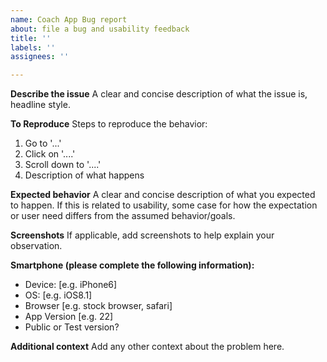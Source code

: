 ```yaml
---
name: Coach App Bug report
about: file a bug and usability feedback
title: ''
labels: ''
assignees: ''

---
```


**Describe the issue**
A clear and concise description of what the issue is, headline style.

**To Reproduce**
Steps to reproduce the behavior:
1. Go to '...'
2. Click on '....'
3. Scroll down to '....'
4. Description of what happens

**Expected behavior**
A clear and concise description of what you expected to happen. If this is related to usability, some case for how the expectation or user need differs from the assumed behavior/goals.

**Screenshots**
If applicable, add screenshots to help explain your observation.

**Smartphone (please complete the following information):**
 - Device: [e.g. iPhone6]
 - OS: [e.g. iOS8.1]
 - Browser [e.g. stock browser, safari]
 - App Version [e.g. 22]
- Public or Test version?

**Additional context**
Add any other context about the problem here.
